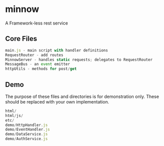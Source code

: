 # minnow

A Framework-less rest service

## Core Files
```js
main.js - main script with handler definitions
RequestRouter - add routes
MinnowServer - handles static requests; delegates to RequestRouter
MessageBus - an event emitter
httpUtils - methods for post/get 
```
## Demo
The purpose of these files and directories is for demonstration only.  These should be replaced with your own implementation.
```js
html/
html/js/
etc/
demo/HttpHandler.js
demo/EventHandler.js
demo/DataService.js
demo/AuthService.js
```
